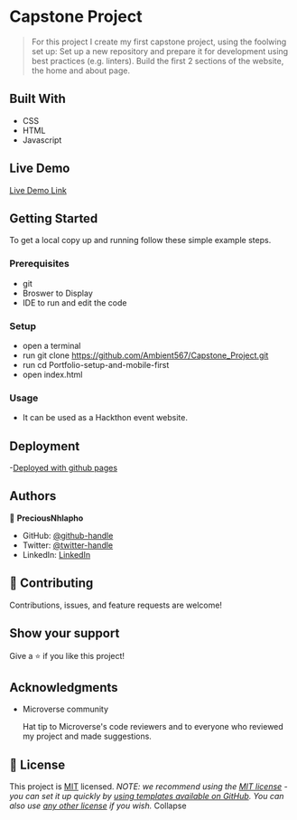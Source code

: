 # Capstone Project
>For this project I create my first capstone project, using the foolwing set up: Set up a new repository and prepare it for development using best practices (e.g. linters). Build the first 2 sections of the website, the home and about page.
## Built With
- CSS
- HTML
- Javascript
## Live Demo 
[Live Demo Link](https://www.loom.com/share/b20aec5d094f453d837772b4b836aff3)
## Getting Started
To get a local copy up and running follow these simple example steps.
### Prerequisites
- git
- Broswer to Display
- IDE to run and edit the code
### Setup
- open a terminal
- run git clone https://github.com/Ambient567/Capstone_Project.git
- run cd Portfolio-setup-and-mobile-first
- open index.html
### Usage
- It can be used as a Hackthon event website.

## Deployment
-[Deployed with github pages](https://ambient567.github.io/Capstone_Project/)

## Authors
👤 **PreciousNhlapho**
- GitHub: [@github-handle](https://github.com/Ambient567/Capstone_Project.git)
- Twitter: [@twitter-handle](https://twitter.com/pnhlapho59@gmail.com)
- LinkedIn: [LinkedIn]()
## 🤝 Contributing
Contributions, issues, and feature requests are welcome!
## Show your support
Give a ⭐️ if you like this project!
## Acknowledgments
- Microverse community

    Hat tip to Microverse's code reviewers and to everyone who reviewed my project and made suggestions.
## 📝 License
This project is [MIT](./LICENSE) licensed.
_NOTE: we recommend using the [MIT license](https://choosealicense.com/licenses/mit/) - you can set it up quickly by [using templates available on GitHub](https://docs.github.com/en/communities/setting-up-your-project-for-healthy-contributions/adding-a-license-to-a-repository). You can also use [any other license](https://choosealicense.com/licenses/) if you wish._
Collapse


